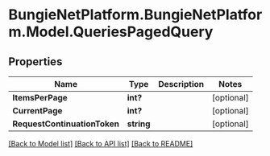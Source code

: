 # BungieNetPlatform.BungieNetPlatform.Model.QueriesPagedQuery
## Properties

Name | Type | Description | Notes
------------ | ------------- | ------------- | -------------
**ItemsPerPage** | **int?** |  | [optional] 
**CurrentPage** | **int?** |  | [optional] 
**RequestContinuationToken** | **string** |  | [optional] 

[[Back to Model list]](../README.md#documentation-for-models) [[Back to API list]](../README.md#documentation-for-api-endpoints) [[Back to README]](../README.md)

